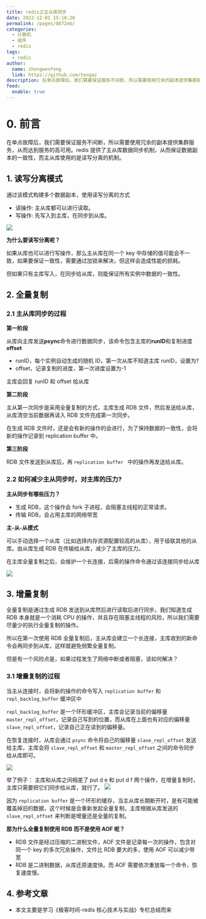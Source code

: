 ```yaml
---
title: redis之主从库同步
date: 2022-12-01 15:18:20
permalink: /pages/8072eb/
categories: 
  - 计算机
  - 组件
  - redis
tags: 
  - redis
author: 
  name: zhengwenfeng
  link: https://github.com/tenqaz
description: 在单点故障后，我们需要保证服务不间断，所以需要使用冗余的副本提供集群服务，从而达到服务的高可用。redis 提供了主从库数据同步机制，从而保证数据副本的一致性，而主从库使用的是读写分离的机制。
feed: 
  enable: true
---
```


# 0. 前言

在单点故障后，我们需要保证服务不间断，所以需要使用冗余的副本提供集群服务，从而达到服务的高可用。redis 提供了主从库数据同步机制，从而保证数据副本的一致性，而主从库使用的是读写分离的机制。

##  1. 读写分离模式

通过该模式构建多个数据副本，使用读写分离的方式
* 读操作: 主从库都可以进行读取。
* 写操作: 先写入到主库，在同步到从库。

![](https://gcore.jsdelivr.net/gh/tenqaz/BLOG-CDN@main/20210806172905.png)

**为什么要读写分离呢？**

如果从库也可以进行写操作，那么主从库在同一个 key 中存储的值可能会不一致，如果要保证一致性，需要通过加锁来解决，但这样会造成性能的损耗。

但如果只有主库写入，在同步给从库，则能保证所有实例中数据的一致性。

## 2. 全量复制

### 2.1 主从库同步的过程

**第一阶段**

从库向主库发送**psync**命令进行数据同步，该命令包含主库的**runID**和复制进度**offset**

* runID，每个实例自动生成的随机 ID，第一次从库不知道主库 runID，设置为?
* offset，记录复制的进度，第一次进度设置为-1

主库会回复 runID 和 offset 给从库

**第二阶段**

主从第一次同步是采用全量复制的方式，主库生成 RDB 文件，然后发送给从库，从库清空当前数据再读入 RDB 文件完成第一次同步。

在生成 RDB 文件时，还是会有新的操作的会进行，为了保持数据的一致性，会将新的操作记录到 replication buffer 中。

**第三阶段**

RDB 文件发送到从库后，再 `replication buffer ` 中的操作再发送给从库。


### 2.2 如何减少主从同步时，对主库的压力?

**主从同步有哪些压力？**

* 生成 RDB，这个操作会 fork 子进程，会阻塞主线程的正常请求。
* 传输 RDB，会占用主库的网络带宽

**主-从-从模式**

可以手动选择一个从库（比如选择内存资源配置较高的从库），用于级联其他的从库。由从库生成 RDB 在传输给从库，减少了主库的压力。

在主库全量复制之后，会维护一个长连接，后需的操作命令通过该连接同步给从库

![](https://gcore.jsdelivr.net/gh/tenqaz/BLOG-CDN@main/20210807091817.png)


## 3. 增量复制

全量复制是通过生成 RDB 发送到从库然后进行读取后进行同步。我们知道生成 RDB 本身就是一个消耗 CPU 的操作，并且存在阻塞主线程的风险，所以我们需要尽量少的执行全量复制的操作。

所以在第一次使用 RDB 全量复制后，主从库会建立一个长连接，主库收到的新命令会再同步到从库，这样就避免频繁全量复制。

但是有一个风险点是，如果过程发生了网络中断或者阻塞，该如何解决？

### 3.1 增量复制的过程

当主从连接时，会将新的操作的命令写入 `replication buffer` 和 `repl_backlog_buffer` 缓冲区中

`repl_backlog_buffer` 是一个环形缓冲区，主库会记录当前的偏移量 `master_repl_offset`，记录自己写到的位置，而从库在上面也有对应的偏移量 `slave_repl_offset`，记录自己正在读到的偏移量。

在恢复连接时，从库会通过 `psync` 命令将自己的偏移量 `slave_repl_offset` 发送给主库，主库会将 `slave_repl_offset` 和 `master_repl_offset` 之间的命令同步给从库即可。

![](https://gcore.jsdelivr.net/gh/tenqaz/BLOG-CDN@main/20210807093129.png)


举了例子：
主库和从库之间相差了 put d e 和 put d f 两个操作，在增量复制时，主库只需要把它们同步给从库，就行了。
![](https://gcore.jsdelivr.net/gh/tenqaz/BLOG-CDN@main/20210807092929.png)

因为 `replication buffer` 是一个环形的缓存，当主从库长期断开时，是有可能被覆盖掉旧的数据，这个时候是会重新发起全量复制，主库根据从库发送的 `slave_repl_offset` 来判断是增量还是全量的复制。

**那为什么全量复制使用 RDB 而不是使用 AOF 呢？**

* RDB 文件是经过压缩的二进制文件，AOF 文件是记录每一次的操作，包含对同一个 key 的多次冗余操作，文件比 RDB 要大的多，使用 AOF 可以减少带宽
* RDB 是二进制数据，从库还原速度快。而 AOF 需要依次重放每一个命令，恢复速度慢。


## 4. 参考文章

* 本文主要是学习《极客时间-redis 核心技术与实战》专栏总结而来